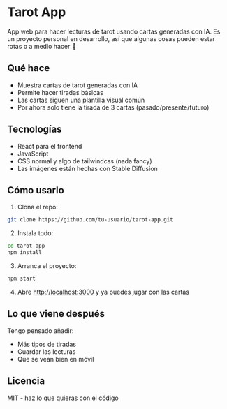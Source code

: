 # Tarot App

App web para hacer lecturas de tarot usando cartas generadas con IA. Es un proyecto personal en desarrollo, así que algunas cosas pueden estar rotas o a medio hacer 🚧

## Qué hace

- Muestra cartas de tarot generadas con IA
- Permite hacer tiradas básicas
- Las cartas siguen una plantilla visual común
- Por ahora solo tiene la tirada de 3 cartas (pasado/presente/futuro)

## Tecnologías

- React para el frontend
- JavaScript
- CSS normal y algo de tailwindcss (nada fancy)
- Las imágenes están hechas con Stable Diffusion

## Cómo usarlo

1. Clona el repo:

```bash
git clone https://github.com/tu-usuario/tarot-app.git
```

2. Instala todo:

```bash
cd tarot-app
npm install
```

3. Arranca el proyecto:

```bash
npm start
```

4. Abre [http://localhost:3000](http://localhost:3000) y ya puedes jugar con las cartas

## Lo que viene después

Tengo pensado añadir:

- Más tipos de tiradas
- Guardar las lecturas
- Que se vean bien en móvil

## Licencia

MIT - haz lo que quieras con el código
